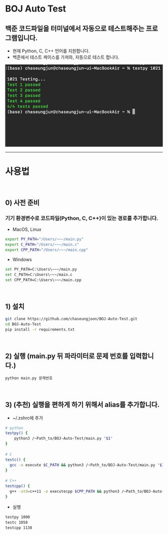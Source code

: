 # BOJ Auto Test

## 백준 코드파일을 터미널에서 자동으로 테스트해주는 프로그램입니다.

* 현재 Python, C, C++ 언어를 지원합니다.
* 백준에서 테스트 케이스를 가져와, 자동으로 테스트 합니다.

![img.png](img.png)

---
# 사용법

<br/>

## 0) 사전 준비

### 기기 환경변수로 코드파일(Python, C, C++)이 있는 경로를 추가합니다.

* MacOS, Linux
```bash
export PY_PATH="/Users/~~~/main.py"
export C_PATH="/Users/~~~/main.c"
export CPP_PATH="/Users/~~~/main.cpp"
```

* Windows
```bash
set PY_PATH=C:\Users\~~~/main.py
set C_PATH=C:\Users\~~~/main.c
set CPP_PATH=C:\Users\~~~/main.cpp
```

<br/>

## 1) 설치
```bash
git clone https://github.com/chaseungjoon/BOJ-Auto-Test.git
cd BOJ-Auto-Test
pip install -r requirements.txt
```

<br/>

## 2) 실행 (main.py 뒤 파라미터로 문제 번호를 입력합니다.)
```bash
python main.py 문제번호
```
<br/>

## 3) (추천) 실행을 편하게 하기 위해서 alias를 추가합니다.

* ~/.zshrc에 추가
```bash
# python
testpy() {
    python3 /~Path_to/BOJ-Auto-Test/main.py "$1"
}

# C
testc() {
  gcc -o execute $C_PATH && python3 /~Path_to/BOJ-Auto-Test/main.py "$1"
}

# C++
testcpp() {
  g++ -std=c++11 -o executecpp $CPP_PATH && python3 /~Path_to/BOJ-Auto-Test/main.py "$1"
}
```

* 실행
```bash
testpy 1000
testc 1058
testcpp 1138
```